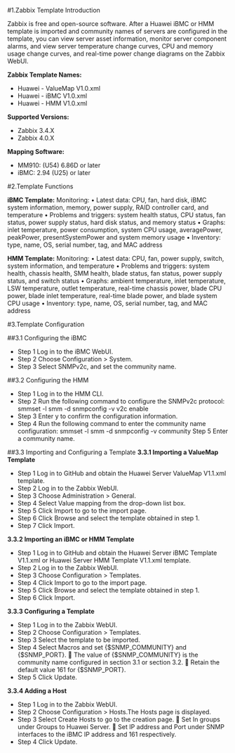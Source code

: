 #1.Zabbix Template Introduction

Zabbix is free and open-source software. After a Huawei iBMC or HMM template is imported and community names of servers are configured in the template, you can view server asset information, monitor server component alarms, and view server temperature change curves, CPU and memory usage change curves, and real-time power change diagrams on the Zabbix WebUI.

**Zabbix Template Names:**
-	Huawei - ValueMap V1.0.xml
-	Huawei - iBMC V1.0.xml
-	Huawei - HMM V1.0.xml

**Supported Versions:**
-	Zabbix 3.4.X
-	Zabbix 4.0.X

**Mapping Software:**
-	MM910: (U54) 6.86D or later
-	iBMC: 2.94 (U25) or later


#2.Template Functions

**iBMC Template:**
Monitoring:
•	Latest data: CPU, fan, hard disk, iBMC system information, memory, power supply, RAID controller card, and temperature
•	Problems and triggers: system health status, CPU status, fan status, power supply status, hard disk status, and memory status
•	Graphs: inlet temperature, power consumption, system CPU usage, averagePower, peakPower, presentSystemPower and system memory usage
•	Inventory: type, name, OS, serial number, tag, and MAC address

**HMM Template:**
Monitoring:
•	Latest data: CPU, fan, power supply, switch, system information, and temperature
•	Problems and triggers: system health, chassis health, SMM health, blade status, fan status, power supply status, and switch status
•	Graphs: ambient temperature, inlet temperature, LSW temperature, outlet temperature, real-time chassis power, blade CPU power, blade inlet temperature, real-time blade power, and blade system CPU usage
•	Inventory: type, name, OS, serial number, tag, and MAC address


#3.Template Configuration

##3.1 Configuring the iBMC
- Step 1	Log in to the iBMC WebUI.
- Step 2	Choose Configuration > System.
- Step 3	Select SNMPv2c, and set the community name.

##3.2 Configuring the HMM
- Step 1	Log in to the HMM CLI.
- Step 2	Run the following command to configure the SNMPv2c protocol:
		smmset -l smm -d snmpconfig -v v2c enable 
- Step 3	Enter y to confirm the configuration information.
- Step 4	Run the following command to enter the community name configuration:
		smmset -l smm -d snmpconfig -v community 
Step 5	Enter a community name.

##3.3 Importing and Configuring a Template
**3.3.1 Importing a ValueMap Template**
- Step 1	Log in to GitHub and obtain the Huawei Server ValueMap V1.1.xml template.
- Step 2	Log in to the Zabbix WebUI.
- Step 3	Choose Administration > General.
- Step 4	Select Value mapping from the drop-down list box.
- Step 5	Click Import to go to the import page.
- Step 6	Click Browse and select the template obtained in step 1.
- Step 7	Click Import.

**3.3.2 Importing an iBMC or HMM Template**
- Step 1	Log in to GitHub and obtain the Huawei Server iBMC Template V1.1.xml or Huawei Server HMM Template V1.1.xml template.
- Step 2	Log in to the Zabbix WebUI.
- Step 3	Choose Configuration > Templates.
- Step 4	Click Import to go to the import page.
- Step 5	Click Browse and select the template obtained in step 1.
- Step 6	Click Import.

**3.3.3 Configuring a Template**
- Step 1	Log in to the Zabbix WebUI.
- Step 2	Choose Configuration > Templates.
- Step 3	Select the template to be imported.
- Step 4	Select Macros and set {$SNMP_COMMUNITY} and {$SNMP_PORT}.
	The value of {$SNMP_COMMUNITY} is the community name configured in section 3.1 or section 3.2.
	Retain the default value 161 for {$SNMP_PORT}.
- Step 5	Click Update.

**3.3.4 Adding a Host**
- Step 1	Log in to the Zabbix WebUI.
- Step 2	Choose Configuration > Hosts.The Hosts page is displayed.
- Step 3	Select Create Hosts to go to the creation page.
	Set In groups under Groups to Huawei Server.
	Set IP address and Port under SNMP interfaces to the iBMC IP address and 161 respectively.
- Step 4	Click Update.
